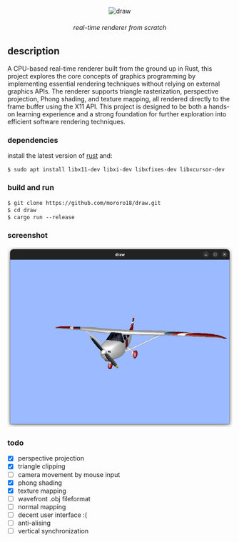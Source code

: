 
<p align="center">
<picture>
  <source width="300" media="(prefers-color-scheme: dark)" srcset="https://raw.githubusercontent.com/mororo18/draw/main/readme/logo-dark-mode.png">
  <source width="300" media="(prefers-color-scheme: light)" srcset="https://raw.githubusercontent.com/mororo18/draw/main/readme/logo-light-mode.png">
  <img alt="draw">
</picture>
</p>

<h6 align="center">
  real-time renderer from scratch 
</h6>

## description
A CPU-based real-time renderer built from the ground up in Rust, this project explores the core concepts of graphics programming by implementing essential rendering techniques without relying on external graphics APIs. The renderer supports triangle rasterization, perspective projection, Phong shading, and texture mapping, all rendered directly to the frame buffer using the X11 API. This project is designed to be both a hands-on learning experience and a strong foundation for further exploration into efficient software rendering techniques.

### dependencies
install the latest version of [rust](https://www.rust-lang.org/tools/install) and:
```console
$ sudo apt install libx11-dev libxi-dev libxfixes-dev libxcursor-dev
```
### build and run
```console
$ git clone https://github.com/mororo18/draw.git
$ cd draw
$ cargo run --release
```

### screenshot

![alt text](https://github.com/mororo18/draw/blob/main/readme/airplane.png?raw=true)

### todo

- [x] perspective projection
- [x] triangle clipping
- [ ] camera movement by mouse input
- [x] phong shading
- [x] texture mapping
- [ ] wavefront .obj fileformat
- [ ] normal mapping
- [ ] decent user interface :(
- [ ] anti-alising
- [ ] vertical synchronization 

